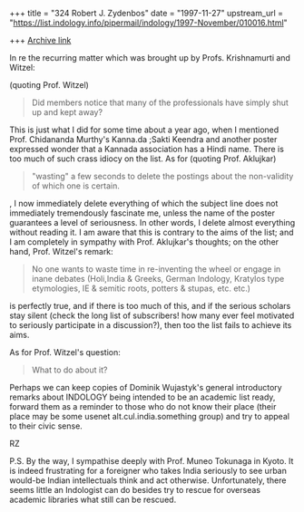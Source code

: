 +++
title = "324 Robert J. Zydenbos"
date = "1997-11-27"
upstream_url = "https://list.indology.info/pipermail/indology/1997-November/010016.html"

+++
[Archive link](https://list.indology.info/pipermail/indology/1997-November/010016.html)

In re the recurring matter which was brought up by Profs.
Krishnamurti and Witzel:

(quoting Prof. Witzel)
>  Did members notice that many of the professionals have simply shut
> up and kept away?

This is just what I did for some time about a year ago, when I
mentioned Prof. Chidananda Murthy's Kanna.da ;Sakti Keendra and
another poster expressed wonder that a Kannada association has a
Hindi name. There is too much of such crass idiocy on the list. As
for (quoting Prof. Aklujkar)

> "wasting" a few seconds to delete the postings about
> the non-validity of which one is certain.

, I now immediately delete everything of which the subject line
does not immediately tremendously fascinate me, unless the name of
the poster guarantees a level of seriousness. In other words, I
delete almost everything without reading it. I am aware that this
is contrary to the aims of the list; and I am completely in
sympathy with Prof. Aklujkar's thoughts; on the other hand, Prof.
Witzel's remark:

>  No one wants to waste time in re-inventing the wheel or
> engage in
>  inane debates (Holi,India & Greeks, German Indology, Kratylos type
>  etymologies, IE & semitic roots,  potters & stupas, etc. etc.)

is perfectly true, and if there is too much of this, and if the
serious scholars stay silent (check the long list of subscribers!
how many ever feel motivated to seriously participate in a
discussion?), then too the list fails to achieve its aims.

As for Prof. Witzel's question:
>  What to do about it?

Perhaps we can keep copies of Dominik Wujastyk's general
introductory remarks about INDOLOGY being intended to be an
academic list ready, forward them as a reminder to those who do not
know their place (their place may be some usenet
alt.cul.india.something group) and try to appeal to their civic
sense.

RZ

P.S. By the way, I sympathise deeply with Prof. Muneo Tokunaga in
Kyoto. It is indeed frustrating for a foreigner who takes India
seriously to see urban would-be Indian intellectuals think and act
otherwise. Unfortunately, there seems little an Indologist can do
besides try to rescue for overseas academic libraries what still
can be rescued.



